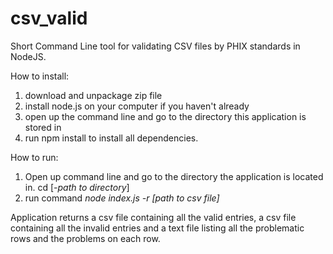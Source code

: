 # csv_valid
Short Command Line tool for validating CSV files by PHIX standards in NodeJS.

How to install:

1) download and unpackage zip file
2) install node.js on your computer if you haven't already
3) open up the command line and go to the directory this application is stored in
4) run npm install to install all dependencies.

How to run:

1) Open up command line and go to the directory the application is located in. cd [*-path to directory*]
2) run command *node index.js -r [path to csv file]*

Application returns a csv file containing all the valid entries, a csv file containing all the invalid entries and a text file listing all the problematic rows and the problems on each row.
